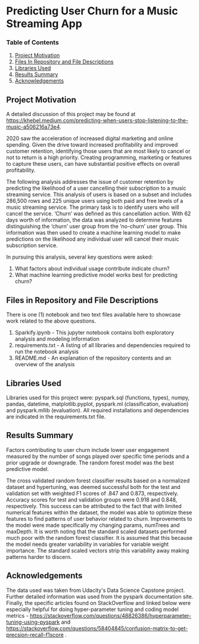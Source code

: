 # Predicting User Churn for  a Music Streaming App

### Table of Contents

1. [Project Motivation](#motivation)
2. [Files In Repository and File Descriptions](#files)
3. [Libraries Used](#libraries)
4. [Results Summary](#results)
5. [Acknowledgements](#acknowledgements)


## Project Motivation<a name="motivation"></a>
A detailed discussion of this project may be found at https://khebel.medium.com/predicting-when-users-stop-listening-to-the-music-a506216a73e4.

2020 saw the acceleration of increased digital marketing and online spending. Given the drive toward increased profitability and improved customer retention, identifying those users that are most likely to cancel or not to return is a high priority. Creating programming, marketing or features to capture these users, can have substantial positive effects on overall profitability.

The following analysis addresses the issue of customer retention by predicting the likelihood of a user cancelling their subscription to a music streaming service. This analysis of users is based on a subset and includes 286,500 rows and 225 unique users using both paid and free levels of a music streaming service. The primary task is to identify users who will cancel the service. ‘Churn’ was defined as this cancellation action. With 62 days worth of information, the data was analyzed to determine features distinguishing the ‘churn’ user group from the ‘no-churn’ user group. This information was then used to create a machine learning model to make predictions on the likelihood any individual user will cancel their music subscription service.

In pursuing this analysis, several key questions were asked:

1. What factors about individual usage contribute indicate churn?
2. What machine learning predictive model works best for predicting churn?


## Files in Repository and File Descriptions <a name="files"></a>

There is one (1) notebook  and two text files available here to showcase work related to the above questions.
1. Sparkify.ipynb -  This jupyter notebook contains both exploratory analysis and modeling information
2. requirements.txt - A listing of all libraries and dependencies required to run the notebook analysis
3. README.md - An explanation of the repository contents and an overview of the analysis


## Libraries Used <a name="libraries"></a>

Libraries used for this project were: pyspark.sql (functions, types), numpy, pandas, datetime, matplotlib.pyplot,  pyspark.ml (classification, evaluation) and pyspark.mllib (evaluation).
All required installations and dependencies are indicated in the requirements.txt file.

## Results Summary <a name="results"></a>
Factors contributing to user churn include lower user engagement measured by the number of songs played over specific time periods and a prior upgrade or downgrade.  The random forest model was the best predictive model.

The cross validated random forest classifier results based on a normalized dataset and hypertuning, was deemed successful both for the test and validation set with weighted F1 scores of .847 and 0.873, respectively. Accuracy scores for test and validation groups were 0.918 and 0.848, respectively.  This success can be attributed to the fact that with limited numerical features within the dataset, the model was able to optimize these features to find patterns of user behavior related to churn. Improvements to the model were made specifically my changing params, numTrees and maxDepth. It is worth noting that the standard scaled datasets performed much poor with the random forest classifier. It is assumed that this because the model needs greater variability in variables for variable weight importance. The standard scaled vectors strip this variability away making patterns harder to discern.

## Acknowledgements<a name="acknowledgements"></a>

The data used was taken from Udacity's Data Science Capstone project.  Further detailed information was used from the pyspark documentation site. Finally, the specific articles found on StackOverflow and linked below were especially helpful for doing hyper-parameter tuning and coding model metrics - https://stackoverflow.com/questions/48826386/hyperparameter-tuning-using-pyspark and https://stackoverflow.com/questions/58404845/confusion-matrix-to-get-precsion-recall-f1score .
